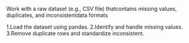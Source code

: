 Work with a raw dataset (e.g., CSV file) thatcontains missing values, duplicates, and inconsistentdata formats

1.Load the dataset using pandas.
2.Identify and handle missing values.
3.Remove duplicate rows and standardize inconsistent.
